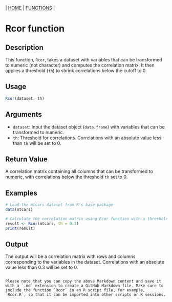 | [HOME](https://github.com/Rrtk2/RRtest)  |  [FUNCTIONS](https://github.com/Rrtk2/RRtest/blob/master/docs/Functions/FunctionsOverview.md)  | 

# Rcor function

## Description
This function, `Rcor`, takes a dataset with variables that can be transformed to numeric (not character) and computes the correlation matrix. It then applies a threshold (`th`) to shrink correlations below the cutoff to 0.

## Usage
```R
Rcor(dataset, th)
```

## Arguments
- `dataset`: Input the dataset object (`data.frame`) with variables that can be transformed to numeric.
- `th`: Threshold for correlations. Correlations with an absolute value less than `th` will be set to 0.

## Return Value
A correlation matrix containing all columns that can be transformed to numeric, with correlations below the threshold `th` set to 0.

## Examples
```R
# Load the mtcars dataset from R's base package
data(mtcars)

# Calculate the correlation matrix using Rcor function with a threshold of 0.3
result <- Rcor(mtcars, th = 0.3)
print(result)
```

## Output
The output will be a correlation matrix with rows and columns corresponding to the variables in the dataset. Correlations with an absolute value less than 0.3 will be set to 0.
```

Please note that you can copy the above Markdown content and save it with a `.md` extension to create a GitHub Markdown file. Make sure to include the function `Rcor` in an R script file, for example, `Rcor.R`, so that it can be imported into other scripts or R sessions.
